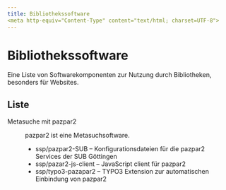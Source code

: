 ```yaml
---
title: Bibliothekssoftware
<meta http-equiv="Content-Type" content="text/html; charset=UTF-8">
---
```


# Bibliothekssoftware

Eine Liste von Softwarekomponenten zur Nutzung durch Bibliotheken, besonders für Websites.


## Liste

<dl>
	<dt class="tag-typo3 tag-suche by-subugoe">
		Metasuche mit pazpar2
	</dt>
	<dd>
		<p>
			pazpar2 ist eine Metasuchsoftware.
		</p>
		<ul>
			<li>ssp/pazpar2-SUB – Konfigurationsdateien für die pazpar2 Services der SUB Göttingen</li>
			<li>ssp/pazar2-js-client – JavaScript client für pazpar2</li>
			<li>ssp/typo3-pazapar2 – TYPO3 Extension zur automatischen Einbindung von pazpar2</li>
		</ul>
	</dd>

</dl>